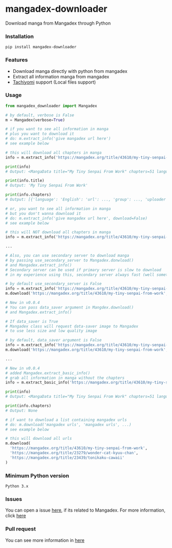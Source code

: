 # mangadex-downloader

Download manga from Mangadex through Python

### Installation
```
pip install mangadex-downloader
```

### Features

- Download manga directly with python from mangadex
- Extract all information manga from mangadex
- [Tachiyomi](https://github.com/tachiyomiorg/tachiyomi) support (Local files support)

### Usage

```python
from mangadex_downloader import Mangadex

# by default, verbose is False
m = Mangadex(verbose=True)

# if you want to see all information in manga
# plus you want to download it
# do: m.extract_info('give mangadex url here')
# see example below

# this will download all chapters in manga 
info = m.extract_info('https://mangadex.org/title/43610/my-tiny-senpai-from-work')

print(info)
# Output: <MangaData title="My Tiny Senpai From Work" chapters=51 language=jp>

print(info.title)
# Output: 'My Tiny Senpai From Work'

print(info.chapters)
# Output: [{'language': 'English': 'url': ..., 'group': ..., 'uploader': ..., 'volume': ..., 'chapter': ..., 'chapter-id': ...}, ...]

# or, you want to see all information in manga
# but you don't wanna download it
# do: m.extract_info('give mangadex url here', download=False)
# see example below

# this will NOT download all chapters in manga
info = m.extract_info('https://mangadex.org/title/43610/my-tiny-senpai-from-work', download=False)

...

# Also, you can use secondary server to download manga
# by passing use_secondary_server to Mangadex.donwload()
# and Mangadex.extract_info()
# Secondary server can be used if primary server is slow to download
# in my experience using this, secondary server always fast (well sometimes...)

# by default use_secondary_server is False
info = m.extract_info('https://mangadex.org/title/43610/my-tiny-senpai-from-work', use_secondary_server=True)
m.download('https://mangadex.org/title/43610/my-tiny-senpai-from-work', use_secondary_server=True)

# New in v0.0.4
# You can pass data_saver argument in Mangdex.download()
# and Mangadex.extract_info()

# If data_saver is True
# Mangadex class will request data-saver image to Mangadex
# to use less size and low quality image

# by default, data_saver argument is False
info = m.extract_info('https://mangadex.org/title/43610/my-tiny-senpai-from-work', data_saver=True)
m.download('https://mangadex.org/title/43610/my-tiny-senpai-from-work', data_saver=True)

...

# New in v0.0.4 
# added Mangadex.extract_basic_info()
# grab all information in manga without the chapters
info = m.extract_basic_info('https://mangadex.org/title/43610/my-tiny-senpai-from-work')

print(info)
# Output: <MangaData title="My Tiny Senpai From Work" chapters=51 language=jp>

print(info.chapters)
# Output: None

# if want to download a list containing mangadex urls
# do: m.download('mangadex urls', 'mangadex urls', ...)
# see example below

# this will download all urls
m.download(
  'https://mangadex.org/title/43610/my-tiny-senpai-from-work',
  'https://mangadex.org/title/23279/wonder-cat-kyuu-chan',
  'https://mangadex.org/title/23439/tonikaku-cawaii'
)

```


### Minimum Python version
```
Python 3.x
```

### Issues

You can open a issue [here](https://github.com/mansuf/mangadex-downloader/issues), if its related to Mangadex.
For more information, click [here](https://github.com/mansuf/mangadex-downloader/blob/main/CONTRIBUTING.md)

### Pull request

You can see more information in [here](https://github.com/mansuf/mangadex-downloader/blob/main/CONTRIBUTING.md#Pull-request)